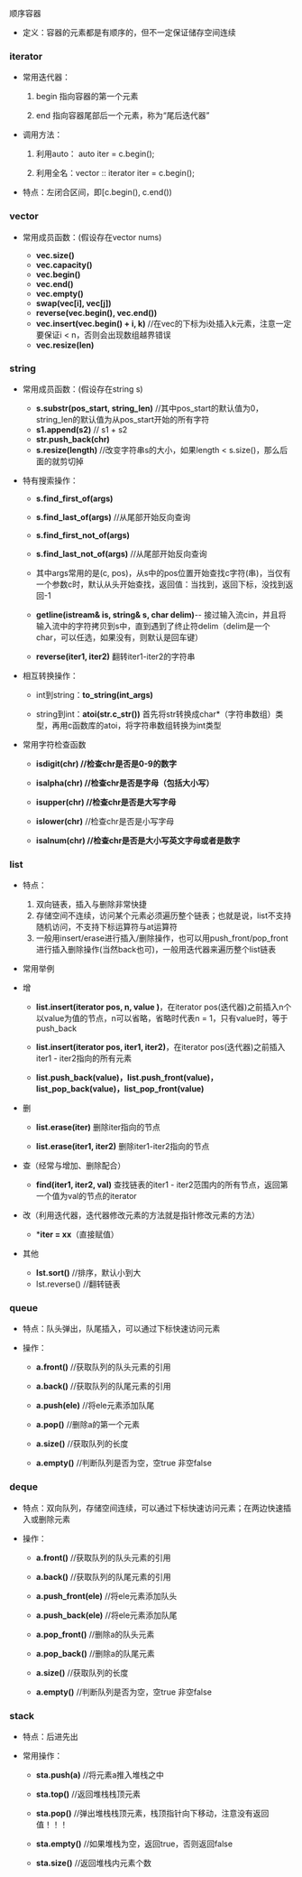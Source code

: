 顺序容器

- 定义：容器的元素都是有顺序的，但不一定保证储存空间连续

### iterator

- 常用迭代器：

  1.  begin  指向容器的第一个元素

  1. end 指向容器尾部后一个元素，称为“尾后迭代器”

- 调用方法：

  1. 利用auto： auto iter = c.begin();

  1. 利用全名：vector<int> :: iterator iter = c.begin();

- 特点：左闭合区间，即[c.begin(), c.end())

### vector

- 常用成员函数：(假设存在vector<int> nums)
  - **vec.size()**
  - **vec.capacity()** 
  - **vec.begin()** 
  - **vec.end()**
  - **vec.empty()**
  - **swap(vec[i], vec[j])**  
  - **reverse(vec.begin(), vec.end())**
  - **vec.insert(vec.begin() +  i, k)** //在vec的下标为i处插入k元素，注意一定要保证i < n，否则会出现数组越界错误
  - **vec.resize(len)**

### string

- 常用成员函数：(假设存在string s)
  - **s.substr(pos_start, string_len)** //其中pos_start的默认值为0，string_len的默认值为从pos_start开始的所有字符
  - **s1.append(s2)** // s1 + s2
  - **str.push_back(chr)**
  - **s.resize(length)** //改变字符串s的大小，如果length < s.size()，那么后面的就剪切掉

- 特有搜索操作：

  - **s.find_first_of(args)**  

  - **s.find_last_of(args)**   //从尾部开始反向查询

  - **s.find_first_not_of(args)**  

  - **s.find_last_not_of(args)** //从尾部开始反向查询

  - 其中args常用的是(c, pos)，从s中的pos位置开始查找c字符(串)，当仅有一个参数c时，默认从头开始查找，返回值：当找到，返回下标，没找到返回-1

  - **getline(istream& is, string& s, char delim)**-- 接过输入流cin，并且将输入流中的字符拷贝到s中，直到遇到了终止符delim（delim是一个char，可以任选，如果没有，则默认是回车键）

  - **reverse(iter1, iter2)** 翻转iter1-iter2的字符串

- 相互转换操作：

  - int到string：**to_string(int_args)**

  - string到int：**atoi(str.c_str())** 首先将str转换成char*（字符串数组）类型，再用c函数库的atoi，将字符串数组转换为int类型

- 常用字符检查函数

  - **isdigit(chr) **//检查chr是否是0-9的数字****

  - **isalpha(chr) **//检查chr是否是字母（包括大小写）****

  - **isupper(chr) **//检查chr是否是大写字母****

  - **islower(chr)** //检查chr是否是小写字母

  - **isalnum(chr) **//检查chr是否是大小写英文字母或者是数字****

### list

- 特点：

  1. 双向链表，插入与删除非常快捷
  2. 存储空间不连续，访问某个元素必须遍历整个链表；也就是说，list不支持随机访问，不支持下标运算符与at运算符
  3. 一般用insert/erase进行插入/删除操作，也可以用push_front/pop_front进行插入删除操作(当然back也可)，一般用迭代器来遍历整个list链表

-  常用举例

  - 增

    - **list.insert(iterator pos, n, value )**，在iterator pos(迭代器)之前插入n个以value为值的节点，n可以省略，省略时代表n = 1，只有value时，等于push_back

    - **list.insert(iterator pos, iter1, iter2)**，在iterator pos(迭代器)之前插入iter1 - iter2指向的所有元素

    - **list.push_back(value)，list.push_front(value)，list_pop_back(value)，list_pop_front(value)**
  - 删
  
    - **list.erase(iter)** 删除iter指向的节点
  
    - **list.erase(iter1, iter2)** 删除iter1-iter2指向的节点
  - 查（经常与增加、删除配合）
    - **find(iter1, iter2, val)** 查找链表的iter1 - iter2范围内的所有节点，返回第一个值为val的节点的iterator
  - 改（利用迭代器，迭代器修改元素的方法就是指针修改元素的方法）
    - ***iter = xx**（直接赋值）
  - 其他
      - **lst.sort()** //排序，默认小到大
      - lst.reverse() //翻转链表

### queue

- 特点：队头弹出，队尾插入，可以通过下标快速访问元素

- 操作：

  - **a.front()** //获取队列的队头元素的引用

  - **a.back()** //获取队列的队尾元素的引用

  - **a.push(ele)** //将ele元素添加队尾

  - **a.pop()** //删除a的第一个元素

  - **a.size()** //获取队列的长度

  - **a.empty()** //判断队列是否为空，空true 非空false

### deque

- 特点：双向队列，存储空间连续，可以通过下标快速访问元素；在两边快速插入或删除元素

- 操作：

  - **a.front()** //获取队列的队头元素的引用

  - **a.back()** //获取队列的队尾元素的引用

  - **a.push_front(ele)** //将ele元素添加队头
  - **a.push_back(ele)** //将ele元素添加队尾

  - **a.pop_front()** //删除a的队头元素
  - **a.pop_back()** //删除a的队尾元素

  - **a.size()** //获取队列的长度

  - **a.empty()** //判断队列是否为空，空true 非空false

### stack

- 特点：后进先出

- 常用操作：

  - **sta.push(a)** //将元素a推入堆栈之中

  - **sta.top()** //返回堆栈栈顶元素

  - **sta.pop()** //弹出堆栈栈顶元素，栈顶指针向下移动，注意没有返回值！！！

  - **sta.empty()** //如果堆栈为空，返回true，否则返回false

  - **sta.size()** //返回堆栈内元素个数